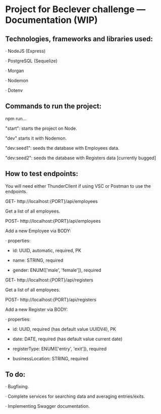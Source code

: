 # Project for Beclever challenge — Documentation (WIP)

## Technologies, frameworks and libraries used:
· NodeJS (Express)

· PostgreSQL (Sequelize)

· Morgan

· Nodemon

· Dotenv


## Commands to run the project:
npm run...

"start": starts the project on Node.

"dev" starts it with Nodemon.

"dev:seed1": seeds the database with Employees data.

"dev:seed2": seeds the database with Registers data [currently bugged]

## How to test endpoints:
You will need either ThunderClient if using VSC or Postman to use the endpoints.

GET- http://localhost:{PORT}/api/employees

Get a list of all employees.

POST- http://localhost:{PORT}/api/employees

Add a new Employee via BODY:

· properties:

* id: UUID, automatic, required, PK

* name: STRING, required 

* gender: ENUM(['male', 'female']), required

GET- http://localhost:{PORT}/api/registers

Get a list of all employees.

POST- http://localhost:{PORT}/api/registers

Add a new Register via BODY:

· properties:

* id: UUID, required (has default value UUIDV4), PK

* date: DATE, required (has default value current date)

* registerType: ENUM(['entry', 'exit']), required

* businessLocation: STRING, required

## To do:
· Bugfixing.

· Complete services for searching data and averaging entries/exits.

· Implementing Swagger documentation.
